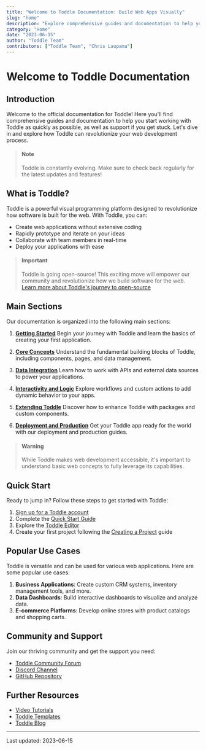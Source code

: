 ```yaml
---
title: "Welcome to Toddle Documentation: Build Web Apps Visually"
slug: "home"
description: "Explore comprehensive guides and documentation to help you create powerful web applications with Toddle's visual programming platform"
category: "Home"
date: "2023-06-15"
author: "Toddle Team"
contributors: ["Toddle Team", "Chris Laupama"]
---
```


# Welcome to Toddle Documentation

## Introduction

Welcome to the official documentation for Toddle! Here you'll find comprehensive guides and documentation to help you start working with Toddle as quickly as possible, as well as support if you get stuck. Let's dive in and explore how Toddle can revolutionize your web development process.

> #### Note
> Toddle is constantly evolving. Make sure to check back regularly for the latest updates and features!

## What is Toddle?

Toddle is a powerful visual programming platform designed to revolutionize how software is built for the web. With Toddle, you can:

- Create web applications without extensive coding
- Rapidly prototype and iterate on your ideas
- Collaborate with team members in real-time
- Deploy your applications with ease

> #### Important
> Toddle is going open-source! This exciting move will empower our community and revolutionize how we build software for the web. [Learn more about Toddle's journey to open-source](https://toddle.dev/blog/toddle-is-soon-open-source)

## Main Sections

Our documentation is organized into the following main sections:

1. **[Getting Started](/getting-started)**
   Begin your journey with Toddle and learn the basics of creating your first application.

2. **[Core Concepts](/core-concepts)**
   Understand the fundamental building blocks of Toddle, including components, pages, and data management.

3. **[Data Integration](/data-integration)**
   Learn how to work with APIs and external data sources to power your applications.

4. **[Interactivity and Logic](/interactivity-and-logic)**
   Explore workflows and custom actions to add dynamic behavior to your apps.

5. **[Extending Toddle](/extending-toddle)**
   Discover how to enhance Toddle with packages and custom components.

6. **[Deployment and Production](/deployment-and-production)**
   Get your Toddle app ready for the world with our deployment and production guides.

> #### Warning
> While Toddle makes web development accessible, it's important to understand basic web concepts to fully leverage its capabilities.

## Quick Start

Ready to jump in? Follow these steps to get started with Toddle:

1. [Sign up for a Toddle account](https://toddle.dev/signup)
2. Complete the [Quick Start Guide](/getting-started/quick-start)
3. Explore the [Toddle Editor](/getting-started/toddle-editor)
4. Create your first project following the [Creating a Project](/getting-started/creating-a-project) guide

## Popular Use Cases

Toddle is versatile and can be used for various web applications. Here are some popular use cases:

1. **Business Applications**: Create custom CRM systems, inventory management tools, and more.
2. **Data Dashboards**: Build interactive dashboards to visualize and analyze data.
3. **E-commerce Platforms**: Develop online stores with product catalogs and shopping carts.

## Community and Support

Join our thriving community and get the support you need:

- [Toddle Community Forum](https://community.toddle.dev)
- [Discord Channel](https://discord.gg/toddle)
- [GitHub Repository](https://github.com/toddledev/toddle)

## Further Resources

- [Video Tutorials](https://toddle.dev/tutorials)
- [Toddle Templates](https://toddle.dev/templates)
- [Toddle Blog](https://toddle.dev/blog)

---

Last updated: 2023-06-15